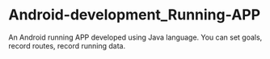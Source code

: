# Android-development_Running-APP
 An Android running APP developed using Java language. You can set goals, record routes, record running data.

